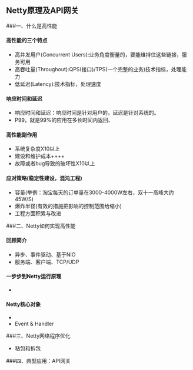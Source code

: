 Netty原理及API网关
---
###一、什么是高性能
#### 高性能的三个特点
- 高并发用户(Concurrent Users):业务角度衡量的，要能维持住这些链接，服务可用
- 高吞吐量(Throughout):QPS(接口)/TPS(一个完整的业务)技术指标，处理能力
- 低延迟(Latency):技术指标，处理速度

#### 响应时间和延迟    
- 响应时间和延迟：响应时间是针对用户的，延迟是针对系统的。
- P99，就是99%的应用在多长时间内返回、

#### 高性能副作用
- 系统复杂度X10以上
- 建设和维护成本++++
- 故障或者bug导致的破坏性X10以上

#### 应对策略(稳定性建设，混沌工程)
- 容量(举例：淘宝每天的订单量在3000-4000W左右，双十一高峰大约45W/S)
- 爆炸半径(有效的措施把影响的控制范围给缩小)
- 工程方面积累与改进

###二、Netty如何实现高性能
#### 回顾简介
- 异步、事件驱动、基于NIO
- 服务端、客户端、TCP/UDP

#### 一步步到Netty运行原理

- 


#### Netty核心对象

- 
- Event & Handler


###三、Netty网络程序优化
- 粘包和拆包

###四、典型应用：API网关

